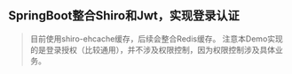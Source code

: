 ## SpringBoot整合Shiro和Jwt，实现登录认证

>目前使用shiro-ehcache缓存，后续会整合Redis缓存。
>注意本Demo实现的是登录授权（比较通用），并不涉及权限控制，因为权限控制涉及具体业务。
